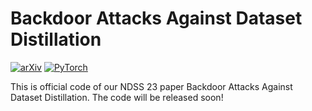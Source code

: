 # Backdoor Attacks Against Dataset Distillation

[![arXiv](https://img.shields.io/badge/arxiv-2301.01197-b31b1b)](https://arxiv.org/abs/2301.01197)
<a href="https://pytorch.org/get-started/locally/"><img alt="PyTorch" src="https://img.shields.io/badge/PyTorch-ee4c2c?logo=pytorch&logoColor=white"></a>

This is official code of our NDSS 23 paper Backdoor Attacks Against Dataset Distillation. The code will be released soon!

